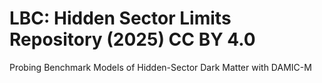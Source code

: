 # LBC: Hidden Sector Limits Repository (2025) CC BY 4.0
Probing Benchmark Models of Hidden-Sector Dark Matter with DAMIC-M
